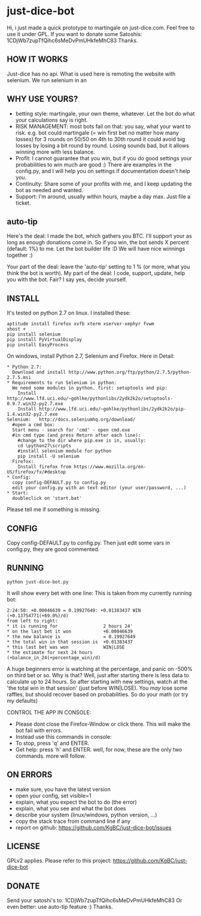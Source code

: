 just-dice-bot
=============

Hi, i just made a quick prototype to martingale on just-dice.com. Feel free to use it under GPL. If you want to donate some Satoshis: 1CDjWb7zupTfQihc6sMeDvPmUHkfeMhC83 Thanks.

HOW IT WORKS
-------------

Just-dice has no api. What is used here is remoting the website with selenium. We run selenium in an 

WHY USE YOURS?
-------------

* betting style: martingale, your own theme, whatever. 
  Let the bot do what your calculations say is right.
* RISK MANAGEMENT: most bots fail on that: you say, what your want to risk.
  e.g. bot could martingale (= win first bet no matter how many losses) for 3 rounds on 50/50
       on 4th to 30th round it could avoid big losses by losing a bit round by round. Losing sounds bad, but it allows winning more with less balance. 
* Profit: I cannot guarantee that you win, but if you do good settings your probabilities to win much are good :)
  There are examples in the config.py, and I will help you on settings if documentation doesn't help you.
* Continuity: Share some of your profits with me, and I keep updating the bot as needed and wanted.
* Support: I'm around, usually within hours, maybe a day max. Just file a ticket.

auto-tip
-------------

Here's the deal: I made the bot, which gathers you BTC. 
I'll support your as long as enough donations come in.
So if you win, the bot sends X percent (default: 1%) to me. 
Let the bot builder life :D We will have nice winnings together :)

Your part of the deal: leave the 'auto-tip' setting to 1 % (or more, what you think the bot is worth).
My part of the deal: I code, support, update, help you with the bot.
Fair? I say yes, decide yourself.


INSTALL
-------------

It's tested on python 2.7 on linux. 
I installed these:

```
aptitude install firefox xvfb xterm xserver-xephyr fvwm
xhost +
pip install selenium
pip install PyVirtualDisplay
pip install EasyProcess
```

On windows, install Python 2.7, Selenium and Firefox. Here in Detail:
```
* Python 2.7:
  Download and install http://www.python.org/ftp/python/2.7.5/python-2.7.5.msi
* Requirements to run Selenium in python:
  We need some modules in python. first: setuptools and pip:
    Install http://www.lfd.uci.edu/~gohlke/pythonlibs/2ydk2k2o/setuptools-0.9.7.win32-py2.7.exe
	Install http://www.lfd.uci.edu/~gohlke/pythonlibs/2ydk2k2o/pip-1.4.win32-py2.7.exe
Selenium: 	http://docs.seleniumhq.org/download/
  #open a cmd box:
  Start menu - search for 'cmd' - open cmd.exe
  #in cmd type (and press Return after each line):
    #change to the dir where pip.exe is in, usually:
	cd \python27\scripts
	#install selenium module for python
    pip install -U selenium
  Firefox: 	
    Install firefox from https://www.mozilla.org/en-US/firefox/fx/#desktop
* Config:
  copy config-DEFAULT.py to config.py
  edit your config.py with an text editor (your user/password, ...)
* Start:
  doubleclick on 'start.bat'
```

Please tell me if something is missing.

CONFIG
-------------

Copy config-DEFAULT.py to config.py. Then just edit some vars in config.py, they are good commented.

RUNNING
-------------

```python just-dice-bot.py```

It will show every bet with one line:
This is taken from my currently running bot:

    2:24:50: +0.00046639 = 0.19927649: +0.01383437 WIN  (+0.13754771(+69.0%)/d)
    from left to right:
    * it is running for 				2 hours 24'
    * on the last bet it won 			+0.00046639
    * the new balance is 				= 0.19927649
    * the total win in that session is	+0.01383437
    * this last bet was won				WIN|LOSE
    * the estimate for next 24 hours	(+balance_in_24(+percentage_win)/d)


A huge beginners error is watching at the percentage, and panic on -500% on third bet or so.
Why is that? Well, just after starting there is less data to calculate up to 24 hours.
So after starting with new settings, watch at the 'the total win in that session' (just before WIN|LOSE).
You *may* lose some raffles, but should recover based on probabilities. So do your math (or try my defaults)

CONTROL THE APP IN CONSOLE:
* Please dont close the Firefox-Window or click there. This will make the bot fail with errors.
* Instead use this commands in console:
* To stop, press 'q' and ENTER.
* Get help: press 'h' and ENTER. well, for now, these are the only two commands. more will follow.

ON ERRORS
-------------

* make sure, you have the latest version
* open your config, set visible=1
* explain, what you expect the bot to do (the error)
* explain, what you see and what the bot does
* describe your system (linux/windows, python version, ...)
* copy the stack trace from command line if any
* report on github: https://github.com/KgBC/just-dice-bot/issues

LICENSE
-------------

GPLv2 applies. Please refer to this project:
https://github.com/KgBC/just-dice-bot

DONATE
-------------

Send your satoshi's to: 1CDjWb7zupTfQihc6sMeDvPmUHkfeMhC83
Or even better: use auto-tip feature :)
Thanks.
